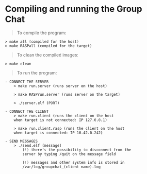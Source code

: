 # Compiling and running the Group Chat
>To compile the program:

    > make all (compiled for the host)
    > make RASPall (compiled for the target)

>To clean the compiled images:

    > make clean

>To run the program:

    - CONNECT THE SERVER
        > make run.server (runs server on the host)
        
        > make RASPrun.server (runs server on the target)
        
        > ./server.elf (PORT)

    - CONNECT THE CLIENT
        > make run.client (runs the client on the host
        when target is not connected: IP 127.0.0.1)

        > make run.client.rasp (runs the client on the host
        when target is connected: IP 10.42.0.242)

    - SEND MESSAGES
        > ./send.elf (message)
            (!) there's the possibility to disconnect from the
            server by typing /quit on the message field
            
            (!) messages and other system info is stored in
            /var/log/groupchat_(client name).log
